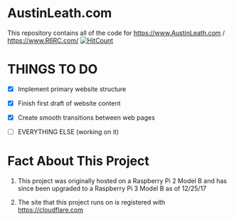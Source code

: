 # AustinLeath.com
This repository contains all of the code for https://www.AustinLeath.com / https://www.R6RC.com/
[![HitCount](http://hits.dwyl.io/austinleath/main.svg)](http://hits.dwyl.io/austinleath/main)

# THINGS TO DO

- [x] Implement primary website structure

- [x] Finish first draft of website content

- [x] Create smooth transitions between web pages

- [ ] EVERYTHING ELSE (working on it)


# Fact About This Project

1. This project was originally hosted on a Raspberry Pi 2 Model B and has since been upgraded to a Raspberry Pi 3 Model B as of 12/25/17

2. The site that this project runs on is registered with https://cloudflare.com
